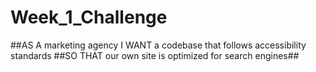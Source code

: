 # Week_1_Challenge
##AS A marketing agency
I WANT a codebase that follows accessibility standards
##SO THAT our own site is optimized for search engines##
